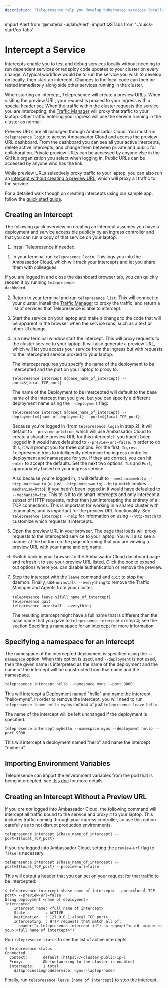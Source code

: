 ```yaml
---
description: "Telepresence help you develop Kubernetes services locally without running dependent services or redeploying code updates to your cluster on every change."
---
```


import Alert from '@material-ui/lab/Alert';
import QSTabs from '../quick-start/qs-tabs'

# Intercept a Service

Intercepts enable you to test and debug services locally without needing to run dependent services or redeploy code updates to your cluster on every change.  A typical workflow would be to run the service you wish to develop on locally, then start an intercept. Changes to the local code can then be tested immediately along side other services running in the cluster.

When starting an intercept, Telepresence will create a preview URLs. When visiting the preview URL, your request is proxied to your ingress with a special header set.  When the traffic within the cluster requests the service you are intercepting, the [Traffic Manager](../../reference/architecture) will proxy that traffic to your laptop.  Other traffic  entering your ingress will use the service running in the cluster as normal.

Preview URLs are all managed through Ambassador Cloud.  You must run `telepresence login` to access Ambassador Cloud and access the preview URL dashboard. From the dashboard you can see all your active intercepts, delete active intercepts, and change them between private and public for collaboration. Private preview URLs can be accessed by anyone else in the GitHub organization you select when logging in. Public URLs can be accessed by anyone who has the link.

While preview URLs selectively proxy traffic to your laptop, you can also run an [intercept without creating a preview URL](#creating-an-intercept-without-a-preview-url), which will proxy all traffic to the service.

<Alert severity="info">For a detailed walk though on creating intercepts using our sample app, follow the <a href="../../quick-start/qs-node/">quick start guide</a>.</Alert>

## Creating an Intercept

The following quick overview on creating an intercept assumes you have a deployment and service accessible publicly by an ingress controller and that you can run a copy of that service on your laptop.  

1. Install Telepresence if needed.

<QSTabs/>

1. In your terminal run `telepresence login`. This logs you into the Ambassador Cloud, which will track your intercepts and let you share them with colleagues. 

  <Alert severity="info">If you are logged in and close the dashboard browser tab, you can quickly reopen it by running <code>telepresence dashboard</code>.</Alert>

2. Return to your terminal and run `telepresence list`.  This will connect to your cluster, install the [Traffic Manager](../../reference/architecture) to proxy the traffic, and return a list of services that Telepresence is able to intercept.

3. Start the service on your laptop and make a change to the code that will be apparent in the browser when the service runs, such as a text or other UI change.

4. In a new terminal window start the intercept. This will proxy requests to the cluster service to your laptop.  It will also generate a preview URL, which will let you access your service from the ingress but with requests to the intercepted service proxied to your laptop.

   The intercept requires you specify the name of the deployment to be
   intercepted and the port on your laptop to proxy to.

   ```
   telepresence intercept ${base_name_of_intercept} --port=${local_TCP_port}
   ```

   The name of the Deployment to be intercepted will default to the
   base name of the intercept that you give, but you can specify a
   different deployment name using the `--deployment` flag:

   ```
   telepresence intercept ${base_name_of_intercept} --deployment=${name_of_deployment} --port=${local_TCP_port}
   ```

   Because you're logged in (from `telepresence login` in step 2), it
   will default to `--preview-url=true`, which will use Ambassador
   Cloud to create a sharable preview URL for this intercept; if you
   hadn't been logged in it would have defaulted to
   `--preview-url=false`.  In order to do this, it will prompt you for
   three options.  For the first, `Ingress`, Telepresence tries to
   intelligently determine the ingress controller deployment and
   namespace for you.  If they are correct, you can hit `enter` to
   accept the defaults.  Set the next two options, `TLS` and `Port`,
   appropriately based on your ingress service.

   Also because you're logged in, it will default to `--mechanism=http
   --http-match=auto` (or just `--http-match=auto`; `--http-match`
   implies `--mechanism=http`); if you hadn't been logged in it would
   have defaulted to `--mechanism=tcp`.  This tells it to do smart
   intercepts and only intercept a subset of HTTP requests, rather
   than just intercepting the entirety of all TCP connections.  This
   is important for working in a shared cluster with teammates, and is
   important for the preview URL functionality.  See `telepresence
   intercept --help` for information on using `--http-match` to
   customize which requests it intercepts.

5. Open the preview URL in your browser. The page that loads will proxy requests to the intercepted service to your laptop. You will also see a banner at the bottom on the page informing that you are viewing a preview URL with your name and org name.

6. Switch back in your browser to the Ambassador Cloud dashboard page and refresh it to see your preview URL listed. Click the box to expand out options where you can disable authentication or remove the preview.
  
7. Stop the intercept with the `leave` command and `quit` to stop the daemon.  Finally, use `uninstall --everything` to remove the Traffic Manager and Agents from your cluster.

   ```
   telepresence leave ${full_name_of_intercept}
   telepresence quit
   telepresence uninstall --everything
   ```

   The resulting intercept might have a full name that is different
   than the base name that you gave to `telepresence intercept` in
   step 4; see the section [Specifing a namespace for an
   intercept](#specifying-a-namespace-for-an-intercept) for more
   information.

## Specifying a namespace for an intercept

The namespace of the intercepted deployment is specified using the `--namespace` option. When this option is used, and `--deployment` is not used, then the given name is interpreted as the name of the deployment and the name of the intercept will be constructed from that name and the namespace.

  ```
  telepresence intercept hello --namespace myns --port 9000
  ```

This will intercept a Deployment named "hello" and name the intercept
"hello-myns".  In order to remove the intercept, you will need to run
`telepresence leave hello-mydns` instead of just `telepresence leave
hello`.

The name of the intercept will be left unchanged if the deployment is specified.

  ```
  telepresence intercept myhello --namespace myns --deployment hello --port 9000
  ```
This will intercept a deployment named "hello" and name the intercept "myhello".

## Importing Environment Variables

Telepresence can import the environment variables from the pod that is being intercepted, see [this doc](../../reference/environment/) for more details.

## Creating an Intercept Without a Preview URL

If you *are not* logged into Ambassador Cloud, the following command will intercept all traffic bound to the service and proxy it to your laptop. This includes traffic coming through your  ingress controller, so use this option carefully as to not disrupt production environments.

```
telepresence intercept ${base_name_of_intercept} --port=${local_TCP_port}
```

If you *are* logged into Ambassador Cloud, setting the `preview-url` flag to `false` is necessary.

```
telepresence intercept ${base_name_of_intercept} --port=${local_TCP_port} --preview-url=false
```

This will output a header that you can set on your request for that traffic to be intercepted:

```
$ telepresence intercept <base name of intercept> --port=<local TCP port> --preview-url=false
Using deployment <name of deployment>
intercepted
    Intercept name: <full name of intercept>
    State         : ACTIVE
    Destination   : 127.0.0.1:<local TCP port>
    Intercepting  : HTTP requests that match all of:
      header("x-telepresence-intercept-id") ~= regexp("<uuid unique to you>:<full name of intercept>")
```

Run `telepresence status` to see the list of active intercepts.

```
$ telepresence status
Connected
  Context:       default (https://<cluster-public-ip>)
  Proxy:         ON (networking to the cluster is enabled)
  Intercepts:    1 total
    dataprocessingnodeservice: <your-laptop-name>
```

Finally, run `telepresence leave [name of intercept]` to stop the intercept.
